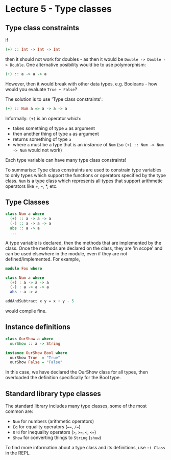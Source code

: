 # Lecture 5 - Type classes

## Type class constraints

if

```Haskell
(+) :: Int -> Int -> Int
```

then it should not work for doubles - as then it would be `Double -> Double -> Double`. One alternative posibility would be to use polymorphism:

```Haskell
(+) :: a -> a -> a
```

However, then it would break with other data types, e.g. Booleans - how would you evaluate `True + False`?

The solution is to use 'Type class constraints':

```Haskell
(+) :: Num a => a -> a -> a
```

Informally: `(+)` is an operator which:

- takes something of type `a` as argument
- then another thing of type `a` as argument
- returns something of type `a`
- where `a` must be a type that is an *instance* of `Num` (so `(+) :: Num -> Num -> Num` would not work)
  
Each type variable can have many type class constraints!

To summarise: Type class constraints are used to constrain type variables to only types
which support the functions or operators specified by the type class.
`Num` is a type class which represents all types that support arithmetic operators like +, -, *, etc.

## Type Classes

```Haskell
class Num a where
  (+) :: a -> a -> a
  (-) :: a -> a -> a
  abs :: a -> a
  ...
```

A type variable is declared, then the methods that are implemented by the class. Once the methods are declared on the class, they are 'in scope' and can be used elsewhere in the module, even if they are not defined/implemented. For example,

```Haskell
module Foo where

class Num a where
  (+) : a -> a -> a
  (-) : a -> a -> a
  abs : a -> a

addAndSubtract x y = x + y - 5
```

would compile fine.

## Instance definitions

```Haskell
class OurShow a where
  ourShow :: a -> String

instance OurShow Bool where
  ourShow True  = "True"
  ourShow False = "False"
```

In this case, we have declared the OurShow class for all types, then overloaded the definition specifically for the Bool type.

## Standard library type classes

The standard library includes many type classes, some of the most common are:

- `Num` for numbers (arithmetic operators)
- `Eq` for equality operators (`==`, `/=`)
- `Ord` for inequality operators (`>`, `>=`, `<`, `<=`)
- `Show` for converting things to `String` (`show`)

To find more information about a type class and its definitions, use `:i Class` in the REPL.